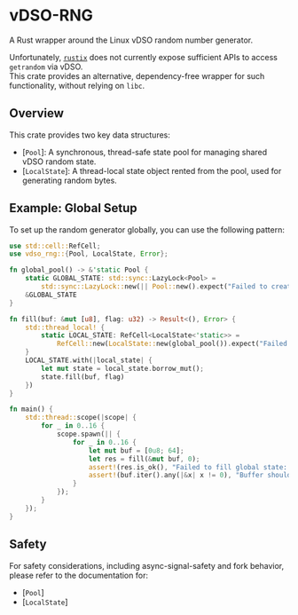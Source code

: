# vDSO-RNG

A Rust wrapper around the Linux vDSO random number generator.

Unfortunately, [`rustix`](https://github.com/bytecodealliance/rustix/issues/1185) does not currently expose sufficient APIs to access `getrandom` via vDSO.  
This crate provides an alternative, dependency-free wrapper for such functionality, without relying on `libc`.

## Overview

This crate provides two key data structures:

- [`Pool`]: A synchronous, thread-safe state pool for managing shared vDSO random state.
- [`LocalState`]: A thread-local state object rented from the pool, used for generating random bytes.

## Example: Global Setup

To set up the random generator globally, you can use the following pattern:

```rust
use std::cell::RefCell;
use vdso_rng::{Pool, LocalState, Error};

fn global_pool() -> &'static Pool {
    static GLOBAL_STATE: std::sync::LazyLock<Pool> =
        std::sync::LazyLock::new(|| Pool::new().expect("Failed to create global pool"));
    &GLOBAL_STATE
}

fn fill(buf: &mut [u8], flag: u32) -> Result<(), Error> {
    std::thread_local! {
        static LOCAL_STATE: RefCell<LocalState<'static>> =
            RefCell::new(LocalState::new(global_pool()).expect("Failed to create local state"));
    }
    LOCAL_STATE.with(|local_state| {
        let mut state = local_state.borrow_mut();
        state.fill(buf, flag)
    })
}

fn main() {
    std::thread::scope(|scope| {
        for _ in 0..16 {
            scope.spawn(|| {
                for _ in 0..16 {
                    let mut buf = [0u8; 64];
                    let res = fill(&mut buf, 0);
                    assert!(res.is_ok(), "Failed to fill global state: {:?}", res);
                    assert!(buf.iter().any(|&x| x != 0), "Buffer should not be empty");
                }
            });
        }
    });
}
```

## Safety

For safety considerations, including async-signal-safety and fork behavior, please refer to the documentation for:

- [`Pool`]
- [`LocalState`]
